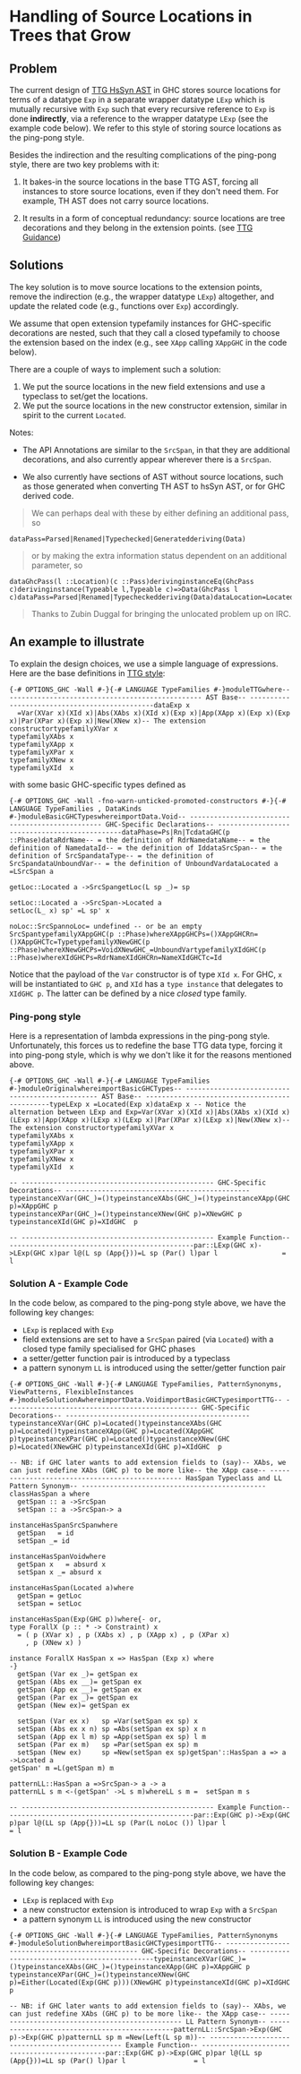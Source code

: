 # Handling of Source Locations in Trees that Grow

## Problem


The current design of [ TTG HsSyn AST](https://ghc.haskell.org/trac/ghc/wiki/ImplementingTreesThatGrow/TreesThatGrowGuidance) in GHC stores source locations for terms of a datatype `Exp` in a separate wrapper datatype `LExp` which is mutually recursive with `Exp` such that every recursive reference to `Exp` is done **indirectly**, via a reference to the wrapper datatype `LExp` (see the example code below). We refer to this style of storing source locations as the ping-pong style.


Besides the indirection and the resulting complications of the ping-pong style, there are two key problems with it: 

1. It bakes-in the source locations in the base TTG AST, forcing all instances to store source locations, even if they don't need them.
  For example, TH AST does not carry source locations. 

1. It results in a form of conceptual redundancy: source locations are tree decorations and they belong in the extension points.
  (see [ TTG Guidance](https://ghc.haskell.org/trac/ghc/wiki/ImplementingTreesThatGrow/TreesThatGrowGuidance))

## Solutions


The key solution is to move source locations to the extension points, remove the indirection (e.g., the wrapper datatype `LExp`) altogether, and update the related code (e.g., functions over `Exp`) accordingly. 


We assume that open extension typefamily instances for GHC-specific decorations are nested, such that they call a closed typefamily to choose the extension based on the index (e.g., see `XApp` calling `XAppGHC` in the code below).
 
There are a couple of ways to implement such a solution:

1. We put the source locations in the new field extensions and use a typeclass to set/get the locations.
1. We put the source locations in the new constructor extension, similar in spirit to the current `Located`.


Notes:

- The API Annotations are similar to the `SrcSpan`, in that they are additional decorations, and also currently appear wherever there is a `SrcSpan`.

- We also currently have sections of AST without source locations, such as those generated when converting TH AST to hsSyn AST, or for GHC derived code.

>
> We can perhaps deal with these by either defining an additional pass, so

```
dataPass=Parsed|Renamed|Typechecked|Generatedderiving(Data)
```

>
> or by making the extra information status dependent on an additional parameter, so

```
dataGhcPass(l ::Location)(c ::Pass)derivinginstanceEq(GhcPass c)derivinginstance(Typeable l,Typeable c)=>Data(GhcPass l c)dataPass=Parsed|Renamed|Typecheckedderiving(Data)dataLocation=Located|UnLocated
```

>
> Thanks to Zubin Duggal for bringing the unlocated problem up on IRC.

## An example to illustrate


To explain the design choices, we use a simple language of expressions.
Here are the base definitions in [TTG style](implementing-trees-that-grow/trees-that-grow-guidance):

```
{-# OPTIONS_GHC -Wall #-}{-# LANGUAGE TypeFamilies #-}moduleTTGwhere-- ------------------------------------------------ AST Base-- ----------------------------------------------dataExp x
  =Var(XVar x)(XId x)|Abs(XAbs x)(XId x)(Exp x)|App(XApp x)(Exp x)(Exp x)|Par(XPar x)(Exp x)|New(XNew x)-- The extension constructortypefamilyXVar x
typefamilyXAbs x
typefamilyXApp x
typefamilyXPar x
typefamilyXNew x
typefamilyXId  x
```


with some basic GHC-specific types defined as

```
{-# OPTIONS_GHC -Wall -fno-warn-unticked-promoted-constructors #-}{-# LANGUAGE TypeFamilies , DataKinds #-}moduleBasicGHCTypeswhereimportData.Void-- ------------------------------------------------ GHC-Specific Declarations-- ----------------------------------------------dataPhase=Ps|Rn|TcdataGHC(p ::Phase)dataRdrName-- = the definition of RdrNamedataName-- = the definition of NamedataId-- = the definition of IddataSrcSpan-- = the definition of SrcSpandataType-- = the definition of SrcSpandataUnboundVar-- = the definition of UnboundVardataLocated a =LSrcSpan a

getLoc::Located a ->SrcSpangetLoc(L sp _)= sp

setLoc::Located a ->SrcSpan->Located a
setLoc(L_ x) sp' =L sp' x

noLoc::SrcSpannoLoc= undefined -- or be an empty SrcSpantypefamilyXAppGHC(p ::Phase)whereXAppGHCPs=()XAppGHCRn=()XAppGHCTc=TypetypefamilyXNewGHC(p ::Phase)whereXNewGHCPs=VoidXNewGHC_=UnboundVartypefamilyXIdGHC(p ::Phase)whereXIdGHCPs=RdrNameXIdGHCRn=NameXIdGHCTc=Id
```


Notice that the payload of the `Var` constructor is of type `XId x`. For
GHC, `x` will be instantiated to `GHC p`, and `XId` has a `type instance` that
delegates to `XIdGHC p`.  The latter can be defined by a nice *closed* type
family.

### Ping-pong style


Here is a representation of lambda expressions in the ping-pong style.
Unfortunately, this forces us to redefine the base TTG data type,
forcing it into ping-pong style, which is why we don't like it for the reasons mentioned above.

```
{-# OPTIONS_GHC -Wall #-}{-# LANGUAGE TypeFamilies #-}moduleOriginalwhereimportBasicGHCTypes-- ------------------------------------------------ AST Base-- ----------------------------------------------typeLExp x =Located(Exp x)dataExp x -- Notice the alternation between LExp and Exp=Var(XVar x)(XId x)|Abs(XAbs x)(XId x)(LExp x)|App(XApp x)(LExp x)(LExp x)|Par(XPar x)(LExp x)|New(XNew x)-- The extension constructortypefamilyXVar x
typefamilyXAbs x
typefamilyXApp x
typefamilyXPar x
typefamilyXNew x
typefamilyXId  x

-- ------------------------------------------------ GHC-Specific Decorations-- ----------------------------------------------typeinstanceXVar(GHC_)=()typeinstanceXAbs(GHC_)=()typeinstanceXApp(GHC p)=XAppGHC p
typeinstanceXPar(GHC_)=()typeinstanceXNew(GHC p)=XNewGHC p
typeinstanceXId(GHC p)=XIdGHC  p

-- ------------------------------------------------ Example Function-- ----------------------------------------------par::LExp(GHC x)->LExp(GHC x)par l@(L sp (App{}))=L sp (Par() l)par l                = l
```

### Solution A - Example Code


In the code below, as compared to the ping-pong style above, we have the following key changes:

- `LExp` is replaced with `Exp`
- field extensions are set to have a `SrcSpan` paired (via `Located`)
  with a closed type family specialised for GHC phases
- a setter/getter function pair is introduced by a typeclass
- a pattern synonym `LL` is introduced using the setter/getter function pair

```
{-# OPTIONS_GHC -Wall #-}{-# LANGUAGE TypeFamilies, PatternSynonyms, ViewPatterns, FlexibleInstances #-}moduleSolutionAwhereimportData.VoidimportBasicGHCTypesimportTTG-- ------------------------------------------------ GHC-Specific Decorations-- ----------------------------------------------typeinstanceXVar(GHC p)=Located()typeinstanceXAbs(GHC p)=Located()typeinstanceXApp(GHC p)=Located(XAppGHC p)typeinstanceXPar(GHC p)=Located()typeinstanceXNew(GHC p)=Located(XNewGHC p)typeinstanceXId(GHC p)=XIdGHC  p

-- NB: if GHC later wants to add extension fields to (say)-- XAbs, we can just redefine XAbs (GHC p) to be more like-- the XApp case-- ------------------------------------------------ HasSpan Typeclass and LL Pattern Synonym-- ----------------------------------------------classHasSpan a where
  getSpan :: a ->SrcSpan
  setSpan :: a ->SrcSpan-> a

instanceHasSpanSrcSpanwhere
  getSpan   = id
  setSpan _= id

instanceHasSpanVoidwhere
  getSpan x   = absurd x
  setSpan x _= absurd x

instanceHasSpan(Located a)where
  getSpan = getLoc
  setSpan = setLoc

instanceHasSpan(Exp(GHC p))where{- or,
type ForallX (p :: * -> Constraint) x
  = ( p (XVar x) , p (XAbs x) , p (XApp x) , p (XPar x)
    , p (XNew x) )

instance ForallX HasSpan x => HasSpan (Exp x) where
-}
  getSpan (Var ex _)= getSpan ex
  getSpan (Abs ex __)= getSpan ex
  getSpan (App ex __)= getSpan ex
  getSpan (Par ex _)= getSpan ex
  getSpan (New ex)= getSpan ex

  setSpan (Var ex x)   sp =Var(setSpan ex sp) x
  setSpan (Abs ex x n) sp =Abs(setSpan ex sp) x n
  setSpan (App ex l m) sp =App(setSpan ex sp) l m
  setSpan (Par ex m)   sp =Par(setSpan ex sp) m
  setSpan (New ex)     sp =New(setSpan ex sp)getSpan'::HasSpan a => a ->Located a
getSpan' m =L(getSpan m) m

patternLL::HasSpan a =>SrcSpan-> a -> a
patternLL s m <-(getSpan' ->L s m)whereLL s m =  setSpan m s

-- ------------------------------------------------ Example Function-- ----------------------------------------------par::Exp(GHC p)->Exp(GHC p)par l@(LL sp (App{}))=LL sp (Par(L noLoc ()) l)par l                 = l
```

### Solution B - Example Code


In the code below, as compared to the ping-pong style above, we have the following key changes:

- `LExp` is replaced with `Exp`
- a new constructor extension is introduced to wrap `Exp` with a `SrcSpan`
- a pattern synonym `LL` is introduced using the new constructor

```
{-# OPTIONS_GHC -Wall #-}{-# LANGUAGE TypeFamilies, PatternSynonyms #-}moduleSolutionBwhereimportBasicGHCTypesimportTTG-- ------------------------------------------------ GHC-Specific Decorations-- ----------------------------------------------typeinstanceXVar(GHC_)=()typeinstanceXAbs(GHC_)=()typeinstanceXApp(GHC p)=XAppGHC p
typeinstanceXPar(GHC_)=()typeinstanceXNew(GHC p)=Either(Located(Exp(GHC p)))(XNewGHC p)typeinstanceXId(GHC p)=XIdGHC  p

-- NB: if GHC later wants to add extension fields to (say)-- XAbs, we can just redefine XAbs (GHC p) to be more like-- the XApp case-- ------------------------------------------------ LL Pattern Synonym-- ----------------------------------------------patternLL::SrcSpan->Exp(GHC p)->Exp(GHC p)patternLL sp m =New(Left(L sp m))-- ------------------------------------------------ Example Function-- ----------------------------------------------par::Exp(GHC p)->Exp(GHC p)par l@(LL sp (App{}))=LL sp (Par() l)par l                 = l
```